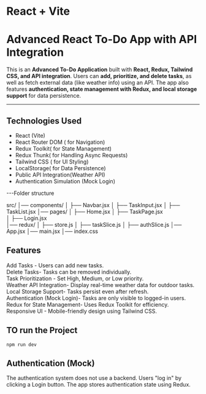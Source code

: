 # React + Vite
#  Advanced React To-Do App with API Integration

This is an **Advanced To-Do Application** built with **React, Redux, Tailwind CSS, and API integration**. Users can **add, prioritize, and delete tasks**, as well as fetch external data (like weather info) using an API. The app also features **authentication, state management with Redux, and local storage support** for data persistence.

---

## Technologies Used
- React (Vite)
- React Router DOM ( for Navigation)
- Redux Toolkit( for State Management)
- Redux Thunk( for Handling Async Requests)
- Tailwind CSS ( for UI Styling)
- LocalStorage( for Data Persistence)
- Public API Integration(Weather API)
- Authentication Simulation (Mock Login)

---Folder structure 

src/
│── components/
│   ├── Navbar.jsx
│   ├── TaskInput.jsx
│   ├── TaskList.jsx
│── pages/
│   ├── Home.jsx 
│   ├── TaskPage.jsx  
│   ├── Login.jsx  
│── redux/
│   ├── store.js
│   ├── taskSlice.js
│   ├── authSlice.js
│── App.jsx
│── main.jsx
│── index.css

## Features
Add Tasks - Users can add new tasks.  
Delete Tasks- Tasks can be removed individually.  
Task Prioritization - Set High, Medium, or Low priority.  
Weather API Integration- Display real-time weather data for outdoor tasks.  
Local Storage Support- Tasks persist even after refresh.  
Authentication (Mock Login)- Tasks are only visible to logged-in users.  
Redux for State Management- Uses Redux Toolkit for efficiency.  
Responsive UI - Mobile-friendly design using Tailwind CSS.  


## TO run the Project
    npm run dev

## Authentication (Mock)

The authentication system does not use a backend.
Users "log in" by clicking a Login button.
The app stores authentication state using Redux.